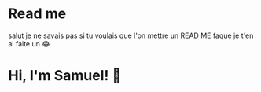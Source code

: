 
# Read me

salut je ne savais pas si tu voulais que l'on mettre un READ ME faque je t'en ai faite un 😂

# Hi, I'm Samuel! 👋

